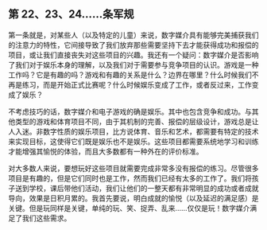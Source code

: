 ## 第 22、23、24……条军规

第一条就是，对某些人（以及特定的儿童）来说，数字媒介具有能够完美捕获我们的注意力的特性，它间接导致了我们放弃那些需要坚持下去才能获得成功和报偿的项目，或让我们直接丧失对这些项目的兴趣。我还有一个疑问：数字媒介是否影响了我们对于娱乐本身的理解，以及我们对于需要参与竞争项目的认识。游戏是一种工作吗？它是有趣的吗？游戏和有趣的关系是什么？边界在哪里？什么时候我们不再是练习，而是开始正式比赛呢？什么时候娱乐变成了工作，或者反过来，工作变成了娱乐？

不考虑技巧的话，数字媒介和电子游戏的确是娱乐。其中也包含竞争和成功。与其他类型的游戏和体育项目不同，由于其机制的完善、报偿的层级设计，游戏总是让人入迷。非数字性质的娱乐项目，比方说体育、音乐和艺术，都需要有特定的技术来实现目标，这使得它们既是娱乐也不是娱乐。这些项目都需要系统地学习和训练才能增强其愉悦的体验，而且大多数都有一种外在的评价标准。

对大多数人来说，要想玩好这些项目就需要完成非常多没有报偿的练习。尽管很多项目是有趣的，但是它们同时也是工作，然而我们已经有太多的工作了。我们将孩子送到学校，课后带他们活动，我们让他们的一整天都有非常明显的成功或者成就导向，效果是日积月累的。我首先要说，明白成就的愉悦（以及延迟的满足感）是关键。但是玩同样是关键，单纯的玩、笑、捉弄、乱来……仅仅是玩！数字媒介满足了我们这些需求。
